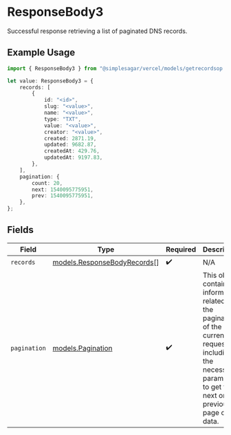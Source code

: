 # ResponseBody3

Successful response retrieving a list of paginated DNS records.

## Example Usage

```typescript
import { ResponseBody3 } from "@simplesagar/vercel/models/getrecordsop.js";

let value: ResponseBody3 = {
    records: [
        {
            id: "<id>",
            slug: "<value>",
            name: "<value>",
            type: "TXT",
            value: "<value>",
            creator: "<value>",
            created: 2871.19,
            updated: 9682.87,
            createdAt: 429.76,
            updatedAt: 9197.83,
        },
    ],
    pagination: {
        count: 20,
        next: 1540095775951,
        prev: 1540095775951,
    },
};
```

## Fields

| Field                                                                                                                                                           | Type                                                                                                                                                            | Required                                                                                                                                                        | Description                                                                                                                                                     |
| --------------------------------------------------------------------------------------------------------------------------------------------------------------- | --------------------------------------------------------------------------------------------------------------------------------------------------------------- | --------------------------------------------------------------------------------------------------------------------------------------------------------------- | --------------------------------------------------------------------------------------------------------------------------------------------------------------- |
| `records`                                                                                                                                                       | [models.ResponseBodyRecords](../models/responsebodyrecords.md)[]                                                                                                | :heavy_check_mark:                                                                                                                                              | N/A                                                                                                                                                             |
| `pagination`                                                                                                                                                    | [models.Pagination](../models/pagination.md)                                                                                                                    | :heavy_check_mark:                                                                                                                                              | This object contains information related to the pagination of the current request, including the necessary parameters to get the next or previous page of data. |